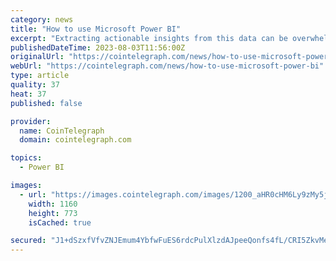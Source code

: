 ```yaml
---
category: news
title: "How to use Microsoft Power BI"
excerpt: "Extracting actionable insights from this data can be overwhelming and time-consuming. Microsoft Power BI is a powerful business intelligence tool that empowers users to transform raw data into meaningful visualizations and interactive reports. In this ..."
publishedDateTime: 2023-08-03T11:56:00Z
originalUrl: "https://cointelegraph.com/news/how-to-use-microsoft-power-bi"
webUrl: "https://cointelegraph.com/news/how-to-use-microsoft-power-bi"
type: article
quality: 37
heat: 37
published: false

provider:
  name: CoinTelegraph
  domain: cointelegraph.com

topics:
  - Power BI

images:
  - url: "https://images.cointelegraph.com/images/1200_aHR0cHM6Ly9zMy5jb2ludGVsZWdyYXBoLmNvbS91cGxvYWRzLzIwMjMtMDcvMDU3ZDIxOTctNzViMy00YzkwLTk3ODMtNDNhNmQ5NDY3OWQ1LmpwZw==.jpg"
    width: 1160
    height: 773
    isCached: true

secured: "J1+dSzxfVfvZNJEmum4YbfwFuES6rdcPulXlzdAJpeeQonfs4fL/CRI5ZkvMekyrHLB4nfJ9DVhjNw8dQo0lYKifmTwwsLU03ci1gpUqo49pdB/quja19h0giUfgJikiqkgZXINvYlxzVa5sQhewOtK0+Q2vm3STq0h0Qxbe5fDic0vObgK7jXHgmzjEVQOwjA8epcL6ZJnYvbMxZrX3AVC9lFOVzSp9IVJccNWS9QQWdse6FMGDWE6qhqHTC3c6yOAt5ezdy9vXlIgxw+wa/d2zLnYRD/wNhaua6WYRoxq/UUn40qdtP85BRS9rtyrPw441ga1yvXPVNqEsw06F76M1FxqDmaqSllDGvzupjCU=;Nt0qXzfL4Jfdy9HDKCMTpw=="
---
```


